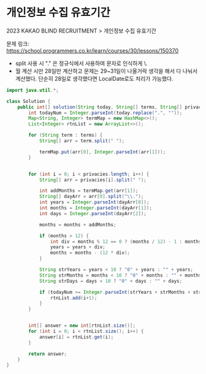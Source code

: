 # 개인정보 수집 유효기간

2023 KAKAO BLIND RECRUITMENT > 개인정보 수집 유효기간

문제 링크: https://school.programmers.co.kr/learn/courses/30/lessons/150370

- split 사용 시 "." 은 정규식에서 사용하여 문자로 인식하게 \\.
- 월 계산 시만 28일만 계산하고 문제는 29~31일이 나올거락 생각을 해서 다 나눠서 계산했다. 단순히 28일로 생각했다면 LocalDate로도 처리가 가능했다.

```java
import java.util.*;

class Solution {
    public int[] solution(String today, String[] terms, String[] privacies) {
        int todayNum = Integer.parseInt(today.replace(".", ""));
        Map<String, Integer> termMap = new HashMap<>();
        List<Integer> rtnList = new ArrayList<>();

        for (String term : terms) {
            String[] arr = term.split(" ");

            termMap.put(arr[0], Integer.parseInt(arr[1]));
        }


        for (int i = 0; i < privacies.length; i++) {
            String[] arr = privacies[i].split(" ");

            int addMonths = termMap.get(arr[1]);
            String[] dayArr = arr[0].split("\\.");
            int years = Integer.parseInt(dayArr[0]);
            int months = Integer.parseInt(dayArr[1]);
            int days = Integer.parseInt(dayArr[2]);

            months = months + addMonths;

            if (months > 12) {
                int div = months % 12 == 0 ? (months / 12) - 1 : months / 12;
                years = years + div;
                months = months - (12 * div);
            }

            String strYears = years < 10 ? "0" + years : "" + years;
            String strMonths = months < 10 ? "0" + months : "" + months;
            String strDays = days < 10 ? "0" + days : "" + days;

            if (todayNum >= Integer.parseInt(strYears + strMonths + strDays)) {
                rtnList.add(i+1);
            }
        }


        int[] answer = new int[rtnList.size()];
        for (int i = 0; i < rtnList.size(); i++) {
            answer[i] = rtnList.get(i);
        }

        return answer;
    }
}
```
